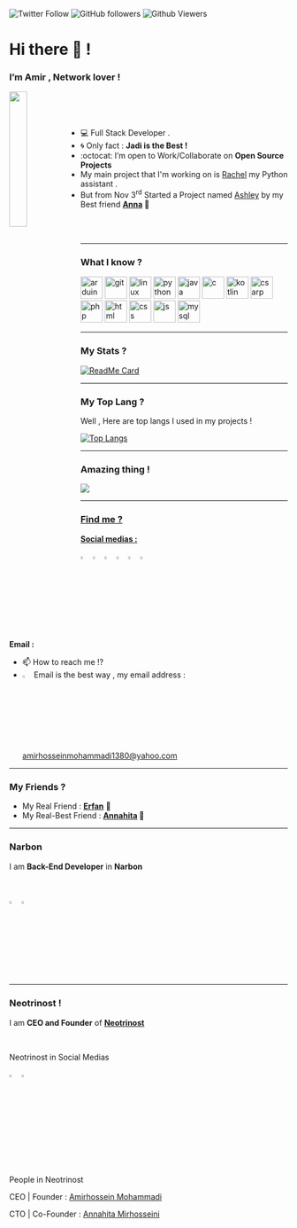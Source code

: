 <p>
<img alt="Twitter Follow" src="https://img.shields.io/twitter/follow/GNU_Amir?label=Twitter&style=flat-square">
<img alt="GitHub followers" src="https://img.shields.io/github/followers/BlackIQ?style=flat-square&color=lightgrey">
<img alt="Github Viewers" src="https://komarev.com/ghpvc/?username=BlackIQ&style=flat-square&color=lightgrey">
</p>

<h1>Hi there 👋 !</h1>
<h3>I’m Amir , Network lover !</h3>

<img align="left" src="https://github.com/BlackIQ/BlackIQ/blob/main/Dev.jpg" width="25%"/>

<br>
<br>
<br>

- 💻 Full Stack Developer .
- :cyclone: Only fact : **Jadi is the Best !**
- :octocat: I’m open to Work/Collaborate on **Open Source Projects**
- My main project that I'm working on is <a href="https://github.com/BlackIQ/Rachel">Rachel</a> my Python assistant .
- But from Nov 3<sup>rd</sup> Started a Project named <a href="https://github.com/BlackIQ/Ashley">Ashley</a> by my Best friend <b><a href="https://github.com/Annahita2004">Anna</a> 💖</b>

<br>
<br>

<hr>

### What I know ?
<p align="left">
<img src="https://img.icons8.com/color/48/000000/arduino.png" alt="arduino" width="40" height="40"/>
<img src="https://img.icons8.com/color/48/000000/git.png" alt="git" width="40" height="40"/>
<img src="https://img.icons8.com/color/48/000000/linux.png" alt="linux" width="40" height="40"/>
<img src="https://img.icons8.com/color/48/000000/python.png" alt="python" width="40" height="40"/>
<img src="https://img.icons8.com/color/48/000000/java.png" alt="java" width="40" height="40"/>
<img src="https://img.icons8.com/color/48/000000/c.png" alt="c" width="40" height="40"/>
<img src="https://img.icons8.com/color/48/000000/kotlin.png" alt="kotlin" width="40" height="40"/>
<img src="https://img.icons8.com/color/48/000000/cs.png" alt="csarp" width="40" height="40"/>
<img src="https://img.icons8.com/color/48/000000/php.png" alt="php" width="40" height="40"/>
<img src="https://img.icons8.com/color/48/000000/html.png" alt="html" width="40" height="40"/>
<img src="https://img.icons8.com/color/48/000000/css.png" alt="css" width="40" height="40"/>
<img src="https://img.icons8.com/color/48/000000/js.png" alt="js" width="40" height="40"/>
<img src="https://img.icons8.com/color/48/000000/mysql.png" alt="mysql" width="40" height="40"/>
</p>

<hr>

### My Stats ?
[![ReadMe Card](https://github-readme-stats.vercel.app/api?username=BlackIQ&show_icons=true)](https://github.com/BlackIQ)

<hr>

### My Top Lang ?

<p>Well , Here are top langs I used in my projects !</p>

[![Top Langs](https://github-readme-stats.vercel.app/api/top-langs/?username=BlackIQ&layout=compact&langs_count=10)](https://github.com/BlackIQ)

<hr>

### Amazing thing !
<a href="https://github.com/BlackIQ">
<img align="center" src="https://github-readme-streak-stats.herokuapp.com/?user=BlackIQ" />

<hr>

### Find me ?
<p><b>Social medias :</b></p>

[<img src="https://img.icons8.com/color/48/000000/twitter.png" width="3.5%"/>](https://twitter.com/GNU_Amir)
[<img src="https://img.icons8.com/color/48/000000/linkedin.png" width="3.5%"/>](https://linkedin.com/in/amirhosseinmohammadi)
[<img src="https://img.icons8.com/color/48/000000/facebook.png" width="3.5%"/>](https://facebook.com/LeonardoLarson)
[<img src="https://img.icons8.com/color/48/000000/instagram.png" width="3.5%"/>](https://instagram.com/leonarndo_l_larson)
[<img src="https://img.icons8.com/color/48/000000/medium.png" width="3.5%"/>](https://medium.com/@GNU_Amir)
[<img src="https://cdn.jsdelivr.net/npm/simple-icons@3.0.1/icons/geeksforgeeks.svg" width="3.5%"/>](https://geeksforgeeks.org)

<p><b>Email :</b></p>

- 📫 How to reach me !?
- [<img src="https://img.icons8.com/color/48/000000/yahoo.png" width="3.5%"/>](amirhosseinmohammadi1380@yahoo.com) Email is the best way , my email address : amirhosseinmohammadi1380@yahoo.com

<hr>

### My Friends ?
<ul>
    <li>My Real Friend : <b><a href="https://github.com/erfansaberi">Erfan</a></b> 🌟</li>
    <li>My Real-Best Friend : <b><a href="https://github.com/Annahita2004">Annahita</a> 💖</b></li>
</ul>

<hr>

### Narbon
<p>I am <b>Back-End Developer</b> in <b>Narbon</b></p>
<br>

[<img src="https://img.icons8.com/color/48/000000/linkedin.png" width="3.5%"/>](https://linkedin.com/company/narbon)
[<img src="https://img.icons8.com/color/48/000000/web.png" width="3.5%"/>](https://narbon.ir)

<hr>

### Neotrinost !
<p>I am <b>CEO and Founder</b> of <b><a href="https://github.com/Neotrinost">Neotrinost</a></b></p>
<br>
<p>Neotrinost in Social Medias</p>

[<img src="https://img.icons8.com/color/48/000000/linkedin.png" width="3.5%"/>](https://linkedin.com/company/neotrinost)
[<img src="https://img.icons8.com/color/48/000000/web.png" width="3.5%"/>](https://neotrinost.ir)

<br>
<p>People in Neotrinost</p>
<p>CEO | Founder : <a href="https://github.com/BlackIQ">Amirhossein Mohammadi</a></p>
<p>CTO | Co-Founder : <a href="https://github.com/Annahita2004">Annahita Mirhosseini</a></p>
